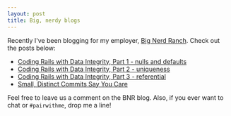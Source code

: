 ```yaml
---
layout: post
title: Big, nerdy blogs
---
```


Recently I've been blogging for my employer, [Big Nerd Ranch](http://bignerdranch.com).
Check out the posts below:

* [Coding Rails with Data Integrity, Part 1 - nulls and defaults](http://blog.bignerdranch.com/3340-coding-rails-with-data-integrity)
* [Coding Rails with Data Integrity, Part 2 - uniqueness](http://blog.bignerdranch.com/3421-coding-rails-with-data-integrity-part-2)
* [Coding Rails with Data Integrity, Part 3 - referential](http://blog.bignerdranch.com/3620-coding-rails-with-data-integrity-part-3)
* [Small, Distinct Commits Say You Care](http://blog.bignerdranch.com/3867-small-distinct-commits-say-you-care)

Feel free to leave us a comment on the BNR blog. Also, if you ever want to chat or `#pairwithme`,
drop me a line!
